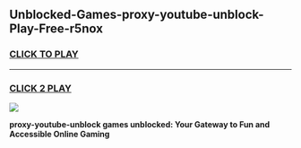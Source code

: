 
## Unblocked-Games-proxy-youtube-unblock-Play-Free-r5nox
<h3>
<a href="https://premium76.site?title=proxy-youtube-unblock&ref=18A1">CLICK TO PLAY</a></h3>
<hr>

<h3>
<a href="https://premium76.site?title=proxy-youtube-unblock&ref=18A1">CLICK 2 PLAY</a>
  
</h3>

<a href="https://premium76.site?title=proxy-youtube-unblock&ref=18A1"><img src="https://clearcache.store/games.png"></a>


**proxy-youtube-unblock games unblocked: Your Gateway to Fun and Accessible Online Gaming**
